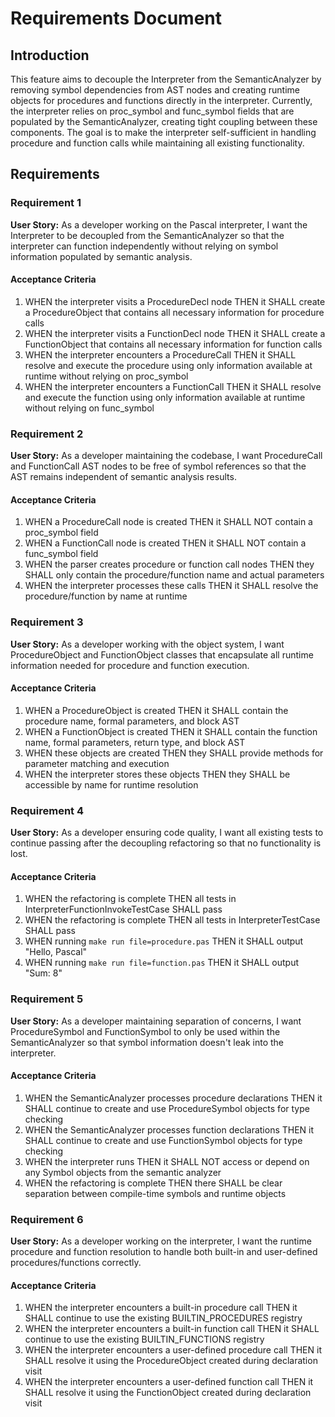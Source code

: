 # Requirements Document

## Introduction

This feature aims to decouple the Interpreter from the SemanticAnalyzer by removing symbol dependencies from AST nodes and creating runtime objects for procedures and functions directly in the interpreter. Currently, the interpreter relies on proc_symbol and func_symbol fields that are populated by the SemanticAnalyzer, creating tight coupling between these components. The goal is to make the interpreter self-sufficient in handling procedure and function calls while maintaining all existing functionality.

## Requirements

### Requirement 1

**User Story:** As a developer working on the Pascal interpreter, I want the Interpreter to be decoupled from the SemanticAnalyzer so that the interpreter can function independently without relying on symbol information populated by semantic analysis.

#### Acceptance Criteria

1. WHEN the interpreter visits a ProcedureDecl node THEN it SHALL create a ProcedureObject that contains all necessary information for procedure calls
2. WHEN the interpreter visits a FunctionDecl node THEN it SHALL create a FunctionObject that contains all necessary information for function calls
3. WHEN the interpreter encounters a ProcedureCall THEN it SHALL resolve and execute the procedure using only information available at runtime without relying on proc_symbol
4. WHEN the interpreter encounters a FunctionCall THEN it SHALL resolve and execute the function using only information available at runtime without relying on func_symbol

### Requirement 2

**User Story:** As a developer maintaining the codebase, I want ProcedureCall and FunctionCall AST nodes to be free of symbol references so that the AST remains independent of semantic analysis results.

#### Acceptance Criteria

1. WHEN a ProcedureCall node is created THEN it SHALL NOT contain a proc_symbol field
2. WHEN a FunctionCall node is created THEN it SHALL NOT contain a func_symbol field
3. WHEN the parser creates procedure or function call nodes THEN they SHALL only contain the procedure/function name and actual parameters
4. WHEN the interpreter processes these calls THEN it SHALL resolve the procedure/function by name at runtime

### Requirement 3

**User Story:** As a developer working with the object system, I want ProcedureObject and FunctionObject classes that encapsulate all runtime information needed for procedure and function execution.

#### Acceptance Criteria

1. WHEN a ProcedureObject is created THEN it SHALL contain the procedure name, formal parameters, and block AST
2. WHEN a FunctionObject is created THEN it SHALL contain the function name, formal parameters, return type, and block AST
3. WHEN these objects are created THEN they SHALL provide methods for parameter matching and execution
4. WHEN the interpreter stores these objects THEN they SHALL be accessible by name for runtime resolution

### Requirement 4

**User Story:** As a developer ensuring code quality, I want all existing tests to continue passing after the decoupling refactoring so that no functionality is lost.

#### Acceptance Criteria

1. WHEN the refactoring is complete THEN all tests in InterpreterFunctionInvokeTestCase SHALL pass
2. WHEN the refactoring is complete THEN all tests in InterpreterTestCase SHALL pass
3. WHEN running `make run file=procedure.pas` THEN it SHALL output "Hello, Pascal"
4. WHEN running `make run file=function.pas` THEN it SHALL output "Sum: 8"

### Requirement 5

**User Story:** As a developer maintaining separation of concerns, I want ProcedureSymbol and FunctionSymbol to only be used within the SemanticAnalyzer so that symbol information doesn't leak into the interpreter.

#### Acceptance Criteria

1. WHEN the SemanticAnalyzer processes procedure declarations THEN it SHALL continue to create and use ProcedureSymbol objects for type checking
2. WHEN the SemanticAnalyzer processes function declarations THEN it SHALL continue to create and use FunctionSymbol objects for type checking
3. WHEN the interpreter runs THEN it SHALL NOT access or depend on any Symbol objects from the semantic analyzer
4. WHEN the refactoring is complete THEN there SHALL be clear separation between compile-time symbols and runtime objects

### Requirement 6

**User Story:** As a developer working on the interpreter, I want the runtime procedure and function resolution to handle both built-in and user-defined procedures/functions correctly.

#### Acceptance Criteria

1. WHEN the interpreter encounters a built-in procedure call THEN it SHALL continue to use the existing BUILTIN_PROCEDURES registry
2. WHEN the interpreter encounters a built-in function call THEN it SHALL continue to use the existing BUILTIN_FUNCTIONS registry
3. WHEN the interpreter encounters a user-defined procedure call THEN it SHALL resolve it using the ProcedureObject created during declaration visit
4. WHEN the interpreter encounters a user-defined function call THEN it SHALL resolve it using the FunctionObject created during declaration visit